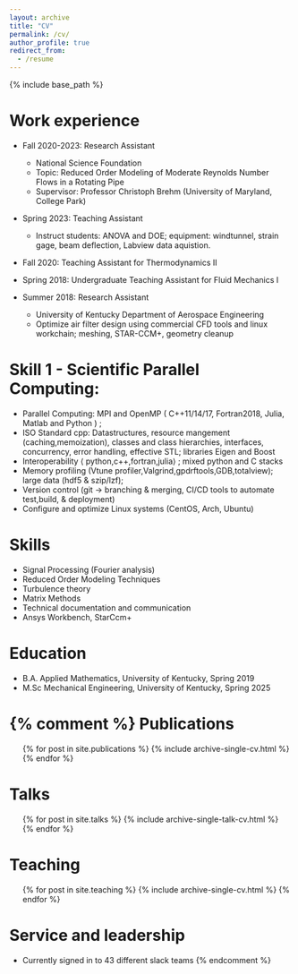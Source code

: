 ```yaml
---
layout: archive
title: "CV"
permalink: /cv/
author_profile: true
redirect_from:
  - /resume
---
```


{% include base_path %}

Work experience
======

* Fall 2020-2023: Research Assistant
  * National Science Foundation
  * Topic: Reduced Order Modeling of Moderate Reynolds Number Flows in a Rotating Pipe
  * Supervisor: Professor Christoph Brehm (University of Maryland, College Park)

* Spring 2023: Teaching Assistant
   * Instruct students: ANOVA and DOE; equipment:  windtunnel,  strain gage, beam deflection, Labview data aquistion.
* Fall 2020: Teaching Assistant for Thermodynamics II
* Spring 2018: Undergraduate Teaching Assistant for Fluid Mechanics I
* Summer 2018: Research Assistant
  * University of Kentucky Department of Aerospace Engineering
  * Optimize air filter design using commercial CFD tools and linux workchain; meshing, STAR-CCM+, geometry cleanup



Skill 1 - Scientific Parallel Computing:
======

- Parallel Computing: MPI and OpenMP ( C++11/14/17, Fortran2018, Julia, Matlab and Python ) ;<br>
- ISO Standard cpp: Datastructures, resource mangement (caching,memoization),  classes and class hierarchies, interfaces, concurrency, error handling, effective STL; libraries Eigen and Boost  <br>
- Interoperability $\langle$ python,c++,fortran,julia$\rangle$ ; mixed python and C stacks
- Memory profiling (Vtune profiler,Valgrind,gpdrftools,GDB,totalview); large data (hdf5 & szip/lzf);<br>
- Version control (git → branching & merging, CI/CD tools to automate test,build, & deployment)<br>
- Configure and optimize Linux systems (CentOS, Arch, Ubuntu)<br>


Skills
======

  * Signal Processing (Fourier analysis)
  * Reduced Order Modeling Techniques
  * Turbulence theory
  * Matrix Methods
  * Technical documentation and communication
  * Ansys Workbench, StarCcm+

Education
======
* B.A. Applied Mathematics, University of Kentucky, Spring 2019
* M.Sc Mechanical Engineering, University of Kentucky, Spring 2025



{% comment %}
Publications
======
  <ul>{% for post in site.publications %}
    {% include archive-single-cv.html %}
  {% endfor %}</ul>
  
Talks
======
  <ul>{% for post in site.talks %}
    {% include archive-single-talk-cv.html %}
  {% endfor %}</ul>
  
Teaching
======
  <ul>{% for post in site.teaching %}
    {% include archive-single-cv.html %}
  {% endfor %}</ul>
  
Service and leadership
======
* Currently signed in to 43 different slack teams
{% endcomment %}
